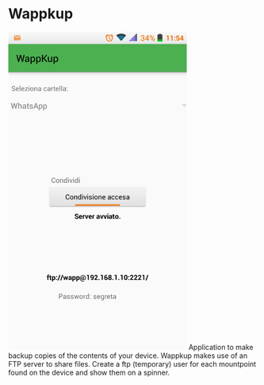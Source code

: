 # Wappkup
<img src="https://raw.githubusercontent.com/pobfdm/wappkup/master/screenshots/screenshot0.png" width="360"/>
Application to make backup copies of the contents of your device.
Wappkup makes use of an FTP server to share files. Create a ftp 
(temporary) user for each mountpoint found on the device and show them 
on a spinner.

